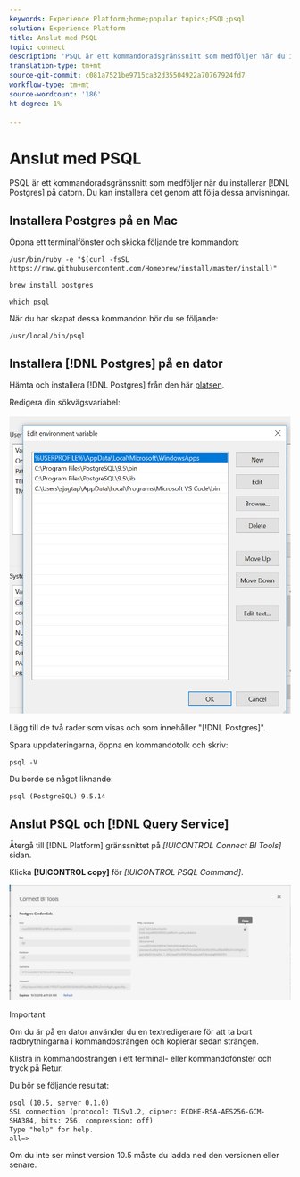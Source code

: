 ```yaml
---
keywords: Experience Platform;home;popular topics;PSQL;psql
solution: Experience Platform
title: Anslut med PSQL
topic: connect
description: 'PSQL är ett kommandoradsgränssnitt som medföljer när du installerar Postgres på datorn. Du kan installera det genom att följa dessa anvisningar. '
translation-type: tm+mt
source-git-commit: c081a7521be9715ca32d35504922a70767924fd7
workflow-type: tm+mt
source-wordcount: '186'
ht-degree: 1%

---
```



# Anslut med PSQL

PSQL är ett kommandoradsgränssnitt som medföljer när du installerar [!DNL Postgres] på datorn. Du kan installera det genom att följa dessa anvisningar.

## Installera Postgres på en Mac

Öppna ett terminalfönster och skicka följande tre kommandon:

```shell
/usr/bin/ruby -e "$(curl -fsSL https://raw.githubusercontent.com/Homebrew/install/master/install)"
```

```shell
brew install postgres
```

```shell
which psql
```

När du har skapat dessa kommandon bör du se följande:

```shell
/usr/local/bin/psql
```

## Installera [!DNL Postgres] på en dator

Hämta och installera [!DNL Postgres] från den här [platsen](https://www.postgresql.org/download/windows/).

Redigera din sökvägsvariabel:

![Bild](../images/clients/psql/path.png)

Lägg till de två rader som visas och som innehåller &quot;[!DNL Postgres]&quot;.

Spara uppdateringarna, öppna en kommandotolk och skriv:

```shell
psql -V
```

Du borde se något liknande:

```shell
psql (PostgreSQL) 9.5.14
```

## Anslut PSQL och [!DNL Query Service]

Återgå till [!DNL Platform] gränssnittet på *[!UICONTROL Connect BI Tools]* sidan.

Klicka **[!UICONTROL copy]** för *[!UICONTROL PSQL Command]*.

![Bild](../images/clients/psql/connect-bi.png)

>[!IMPORTANT]
>
>Om du är på en dator använder du en textredigerare för att ta bort radbrytningarna i kommandosträngen och kopierar sedan strängen.

Klistra in kommandosträngen i ett terminal- eller kommandofönster och tryck på Retur.

Du bör se följande resultat:

```shell
psql (10.5, server 0.1.0)
SSL connection (protocol: TLSv1.2, cipher: ECDHE-RSA-AES256-GCM-SHA384, bits: 256, compression: off)
Type "help" for help.
all=>
```

Om du inte ser minst version 10.5 måste du ladda ned den versionen eller senare.